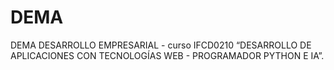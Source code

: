 # DEMA
DEMA DESARROLLO EMPRESARIAL -  curso IFCD0210 “DESARROLLO DE APLICACIONES CON TECNOLOGÍAS WEB - PROGRAMADOR PYTHON E IA”.
